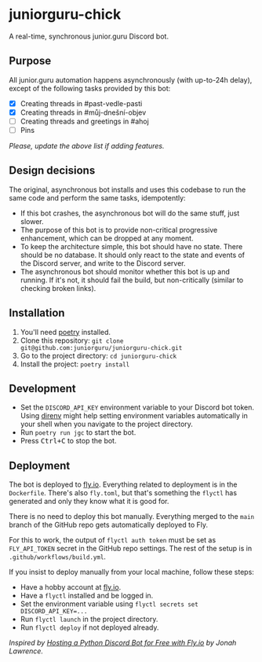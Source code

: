 # juniorguru-chick

A real-time, synchronous junior.guru Discord bot.

## Purpose

All junior.guru automation happens asynchronously (with up-to-24h delay), except of the following tasks provided by this bot:

- [x] Creating threads in #past-vedle-pasti
- [x] Creating threads in #můj-dnešní-objev
- [ ] Creating threads and greetings in #ahoj
- [ ] Pins

_Please, update the above list if adding features._

## Design decisions

The original, asynchronous bot installs and uses this codebase to run the same code and perform the same tasks, idempotently:

-   If this bot crashes, the asynchronous bot will do the same stuff, just slower.
-   The purpose of this bot is to provide non-critical progressive enhancement, which can be dropped at any moment.
-   To keep the architecture simple, this bot should have no state.
    There should be no database.
    It should only react to the state and events of the Discord server, and write to the Discord server.
-   The asynchronous bot should monitor whether this bot is up and running.
    If it's not, it should fail the build, but non-critically (similar to checking broken links).

## Installation

1.  You'll need [poetry](https://python-poetry.org/) installed.
2.  Clone this repository: `git clone git@github.com:juniorguru/juniorguru-chick.git`
3.  Go to the project directory: `cd juniorguru-chick`
4.  Install the project: `poetry install`

## Development

-   Set the `DISCORD_API_KEY` environment variable to your Discord bot token.
    Using [direnv](https://direnv.net/) might help setting environment variables automatically in your shell when you navigate to the project directory.
-   Run `poetry run jgc` to start the bot.
-   Press <kbd>Ctrl+C</kbd> to stop the bot.

## Deployment

The bot is deployed to [fly.io](https://fly.io/).
Everything related to deployment is in the `Dockerfile`.
There's also `fly.toml`, but that's something the `flyctl` has generated and only they know what it is good for.

There is no need to deploy this bot manually.
Everything merged to the `main` branch of the GitHub repo gets automatically deployed to Fly.

For this to work, the output of `flyctl auth token` must be set as `FLY_API_TOKEN` secret in the GitHub repo settings.
The rest of the setup is in `.github/workflows/build.yml`.

If you insist to deploy manually from your local machine, follow these steps:

-   Have a hobby account at [fly.io](https://fly.io/).
-   Have a `flyctl` installed and be logged in.
-   Set the environment variable using `flyctl secrets set DISCORD_API_KEY=...`
-   Run `flyctl launch` in the project directory.
-   Run `flyctl deploy` if not deployed already.

_Inspired by [Hosting a Python Discord Bot for Free with Fly.io](https://jonahlawrence.hashnode.dev/hosting-a-python-discord-bot-for-free-with-flyio) by Jonah Lawrence._
